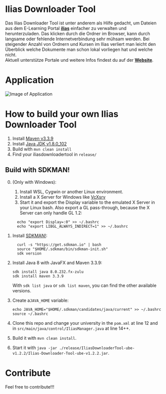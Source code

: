 Ilias Downloader Tool
===================

Das Ilias Downloader Tool ist unter anderem als Hilfe gedacht, um Dateien aus dem
E-Learning Portal [**ilias**](https://www.ilias.de/)
einfacher zu verwalten und herunterzuladen. Das klicken durch die Ordner im Browser, kann durch langsame oder fehlende Internetverbindung sehr mühsam werden. Bei steigender Anzahl von Ordnern und Kursen im Ilias verliert man leicht den Überblick welche Dokumente man schon lokal vorliegen hat und welche nicht.
<br>
Aktuell unterstütze Portale und weitere Infos findest du auf der [**Website**](https://iliasdownloadertool.de).

Application
===================

![Image of Application](https://iliasdownloadertool.de/static/img/screenshot.png)


How to build your own Ilias Downloader Tool
================

1. Install [Maven v3.3.9](https://maven.apache.org/download.cgi)
2. Install [Java JDK v1.8.0_102](http://www.oracle.com/technetwork/java/javase/downloads/jdk8-downloads-2133151.html)
3. Build with ```mvn clean install``` 
4. Find your iliasdownloadertool in ```release/```

Build with SDKMAN!
------------------
0. (Only with Windows):

    1. Install WSL, Cygwin or another Linux environment.
    2. Install a X Server for Windows like [VcXsrv](https://sourceforge.net/projects/vcxsrv/)
    3. Start it and export the Display variable to the emulated X Server in your Linux bash.
    Also export a GL pass-through, because the X Server can only handle GL 1.2: 
    ```shell
      echo "export Display=:0" >> ~/.bashrc
      echo "export LIBGL_ALWAYS_INDIRECT=1" >> ~/.bashrc
    ```   
1. Install [SDKMAN!](https://sdkman.io/install):
    ```shell
      curl -s "https://get.sdkman.io" | bash
      source "$HOME/.sdkman/bin/sdkman-init.sh"
      sdk version
    ```
2. Install Java 8 with JavaFX and Maven 3.3.9:
    ```shell
   sdk install java 8.0.232.fx-zulu
   sdk install maven 3.3.9
    ```
   With `sdk list java` or `sdk list maven`, you can find the other available versions.
3. Create a`JAVA_HOME` variable:
    ```shell
   echo JAVA_HOME="$HOME/.sdkman/candidates/java/current" >> ~/.bashrc
   source ~/.bashrc
    ```
4. Clone this repo and change your university in the `pom.xml` at line 12 and in `src/main/java/control/IliasManager.java` at line 14++.
5. Build it with `mvn clean install`.
6. Start it with `java -jar ./release/IliasDownloaderTool-ube-v1.2.2/Ilias-Downloader-Tool-ube-v1.2.2.jar`.



Contribute
================
Feel free to contribute!!!